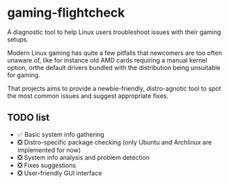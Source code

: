# gaming-flightcheck

A diagnostic tool to help Linux users troubleshoot issues with their gaming setups.

Modern Linux gaming has quite a few pitfalls that newcomers are too often unaware of, like for instance old AMD cards requiring a manual kernel option, orthe default drivers bundled with the distribution being unsuitable for gaming.

That projects aims to provide a newbie-friendly, distro-agnotic tool to spot the most common issues and suggest appropriate fixes.

## TODO list

* ✅ Basic system info gathering
* ❎ Distro-specific package checking (only Ubuntu and Archlinux are implemented for now)
* ❎ System info analysis and problem detection
* ❎ Fixes suggestions
* ❎ User-friendly GUI interface
